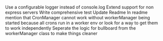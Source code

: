 Use a configurable logger instead of console.log
Extend support for non express servers
Write comprehensive test
Update Readme
In readme mention that CronManager cannot work without workerManager being started because all crons run in a worker env or look for a way to get them to work independently
Seperate the logic for bullboard from the workerManager class to make things cleaner